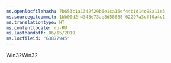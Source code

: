 ```yaml
---
ms.openlocfilehash: 7b653c1a1342f29b6e1ca16ef44b1d14c98a11e3
ms.sourcegitcommit: 1bb00d2f4343e73ae8d58668f02297a3cf10a4c1
ms.translationtype: HT
ms.contentlocale: ru-RU
ms.lasthandoff: 06/15/2019
ms.locfileid: "63877945"
---
```

<span data-ttu-id="7a60a-101">Win32</span><span class="sxs-lookup"><span data-stu-id="7a60a-101">Win32</span></span>
